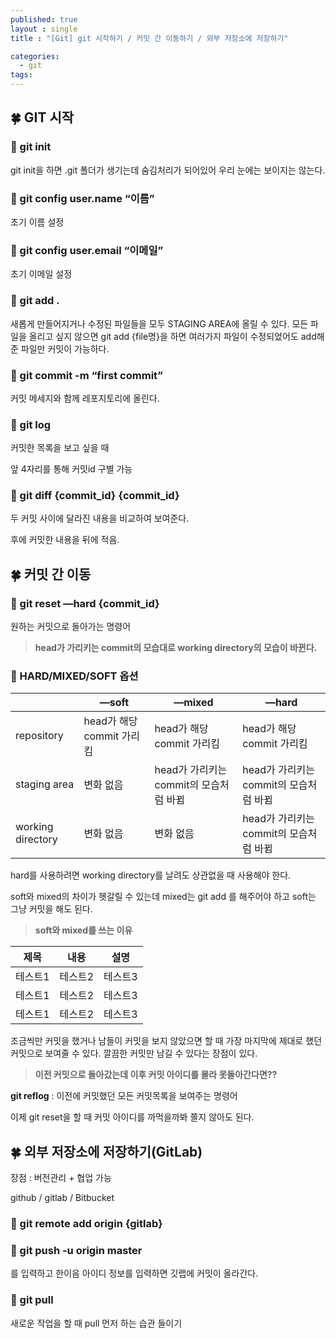 ```yaml
---
published: true
layout : single
title : "[Git] git 시작하기 / 커밋 간 이동하기 / 외부 저장소에 저장하기"

categories:
  - git
tags:
---
```

## 🍀 GIT 시작

### 📍 git init

git init을 하면 .git 폴더가 생기는데 숨김처리가 되어있어 우리 눈에는 보이지는 않는다. 

### 📍 git config user.name “이름”

초기 이름 설정

### 📍 git config user.email “이메일”

초기 이메일 설정

### 📍 git add .

새롭게 만들어지거나 수정된 파일들을 모두 STAGING AREA에 올릴 수 있다. 모든 파일을 올리고 싶지 않으면 git add {file명}을 하면 여러가지 파일이 수정되었어도 add해준 파일만 커밋이 가능하다.

### 📍 git commit -m “first commit”

커밋 메세지와 함께 레포지토리에 올린다.

### 📍 git log

커밋한 목록을 보고 싶을 때

앞 4자리를 통해 커밋id 구별 가능

### 📍 git diff {commit_id} {commit_id}

두 커밋 사이에 달라진 내용을 비교하여 보여준다.

후에 커밋한 내용을 뒤에 적음.

## 🍀 커밋 간 이동

### 📍 git reset —hard {commit_id}

원하는 커밋으로 돌아가는 명령어

> **head가 가리키는 commit의 모습대로 working directory의 모습이 바뀐다.**
> 

### 📍 HARD/MIXED/SOFT 옵션
|  | —soft | —mixed | —hard |
| --- | --- | --- | --- |
| repository | head가 해당 commit 가리킴 | head가 해당 commit 가리킴 | head가 해당 commit 가리킴 |
| staging area |  변화 없음 | head가 가리키는 commit의 모습처럼 바뀜 | head가 가리키는 commit의 모습처럼 바뀜 |
| working directory |  변화 없음 |  변화 없음 | head가 가리키는 commit의 모습처럼 바뀜 |


hard를 사용하려면 working directory를 날려도 상관없을 때 사용해야 한다.

soft와 mixed의 차이가 헷갈릴 수 있는데 mixed는 git add 를 해주어야 하고 soft는 그냥 커밋을 해도 된다.

> **soft와 mixed를 쓰는 이유**

|제목|내용|설명|
|------|---|---|
|테스트1|테스트2|테스트3|
|테스트1|테스트2|테스트3|
|테스트1|테스트2|테스트3|

조금씩만 커밋을 했거나 남들이 커밋을 보지 않았으면 할 때 가장 마지막에 제대로 했던 커밋으로 보여줄 수 있다. 깔끔한 커밋만 남길 수 있다는 장점이 있다. 

> **이전 커밋으로 돌아갔는데 이후 커밋 아이디를 몰라 못돌아간다면??**
 
**git reflog** : 이전에 커밋했던 모든 커밋목록을 보여주는 명령어

이제 git reset을 할 때 커밋 아이디를 까먹을까봐 쫄지 않아도 된다.

## 🍀 외부 저장소에 저장하기(GitLab)

장점 : 버전관리 + 협업 가능

github / gitlab / Bitbucket

### 📍 git remote add origin {gitlab}

### 📍 git push -u origin master

를 입력하고 한이음 아이디 정보를 입력하면 깃랩에 커밋이 올라간다.

### 📍 git pull

새로운 작업을 할 때 pull 먼저 하는 습관 들이기

